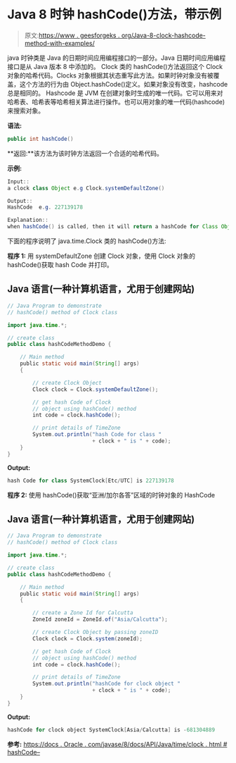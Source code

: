 # Java 8 时钟 hashCode()方法，带示例

> 原文:[https://www . geesforgeks . org/Java-8-clock-hashcode-method-with-examples/](https://www.geeksforgeeks.org/java-8-clock-hashcode-method-with-examples/)

java 时钟类是 Java 的日期时间应用编程接口的一部分。Java 日期时间应用编程接口是从 Java 版本 8 中添加的。
Clock 类的 hashCode()方法返回这个 Clock 对象的哈希代码。Clocks 对象根据其状态重写此方法。如果时钟对象没有被覆盖，这个方法的行为由 Object.hashCode()定义。如果对象没有改变，hashcode 总是相同的。
Hashcode 是 JVM 在创建对象时生成的唯一代码。它可以用来对哈希表、哈希表等哈希相关算法进行操作。也可以用对象的唯一代码(hashcode)来搜索对象。

**语法:**

```java
public int hashCode()
```

**返回:**该方法为该时钟方法返回一个合适的哈希代码。

**示例:**

```java
Input:: 
a clock class Object e.g Clock.systemDefaultZone()

Output::
HashCode  e.g. 227139178

Explanation:: 
when hashCode() is called, then it will return a hashCode for Class Object. 
```

下面的程序说明了 java.time.Clock 类的 hashCode()方法:

**程序 1:** 用 systemDefaultZone 创建 Clock 对象，使用 Clock 对象的 hashCode()获取 hash Code 并打印。

## Java 语言(一种计算机语言，尤用于创建网站)

```java
// Java Program to demonstrate
// hashCode() method of Clock class

import java.time.*;

// create class
public class hashCodeMethodDemo {

    // Main method
    public static void main(String[] args)
    {

        // create Clock Object
        Clock clock = Clock.systemDefaultZone();

        // get hash Code of Clock
        // object using hashCode() method
        int code = clock.hashCode();

        // print details of TimeZone
        System.out.println("hash Code for class "
                           + clock + " is " + code);
    }
}
```

**Output:** 

```java
hash Code for class SystemClock[Etc/UTC] is 227139178
```

**程序 2:** 使用 hashCode()获取“亚洲/加尔各答”区域的时钟对象的 HashCode

## Java 语言(一种计算机语言，尤用于创建网站)

```java
// Java Program to demonstrate
// hashCode() method of Clock class

import java.time.*;

// create class
public class hashCodeMethodDemo {

    // Main method
    public static void main(String[] args)
    {

        // create a Zone Id for Calcutta
        ZoneId zoneId = ZoneId.of("Asia/Calcutta");

        // create Clock Object by passing zoneID
        Clock clock = Clock.system(zoneId);

        // get hash Code of Clock
        // object using hashCode() method
        int code = clock.hashCode();

        // print details of TimeZone
        System.out.println("hashCode for clock object "
                           + clock + " is " + code);
    }
}
```

**Output:** 

```java
hashCode for clock object SystemClock[Asia/Calcutta] is -681304889
```

**参考:**
[https://docs . Oracle . com/javase/8/docs/API/Java/time/clock . html # hashCode–](https://docs.oracle.com/javase/8/docs/api/java/time/Clock.html#hashCode--)